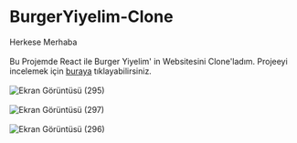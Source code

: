 # BurgerYiyelim-Clone
Herkese Merhaba <br> <br>
Bu Projemde React ile Burger Yiyelim' in Websitesini Clone'ladım.
Projeeyi incelemek için [buraya](https://64318c7da9fb4e47af9a3681--stirring-melba-55788d.netlify.app/menu) tıklayabilirsiniz. <br><br>
![Ekran Görüntüsü (295)](https://user-images.githubusercontent.com/78304413/230730686-9f09838a-3d32-4b64-8e98-25167277ad97.png) <br><br>
![Ekran Görüntüsü (297)](https://user-images.githubusercontent.com/78304413/230731106-44505f73-1d1b-43ca-8ea6-c57c413f79fe.png) <br><br>
![Ekran Görüntüsü (296)](https://user-images.githubusercontent.com/78304413/230731121-295b6611-52f2-42d8-9b38-e0e02aaa9665.png)



